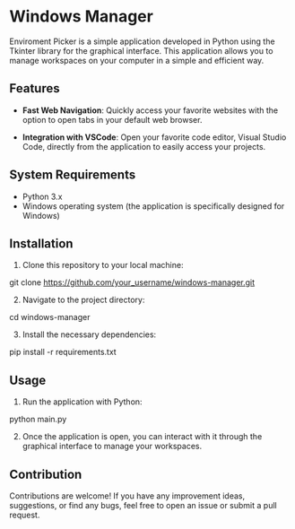 # Windows Manager

Enviroment Picker is a simple application developed in Python using the Tkinter library for the graphical interface. This application allows you to manage workspaces on your computer in a simple and efficient way.

## Features

- **Fast Web Navigation**: Quickly access your favorite websites with the option to open tabs in your default web browser.

- **Integration with VSCode**: Open your favorite code editor, Visual Studio Code, directly from the application to easily access your projects.

## System Requirements

- Python 3.x
- Windows operating system (the application is specifically designed for Windows)

## Installation

1. Clone this repository to your local machine:

git clone https://github.com/your_username/windows-manager.git

2. Navigate to the project directory:

cd windows-manager

3. Install the necessary dependencies:

pip install -r requirements.txt

## Usage

1. Run the application with Python:

python main.py

2. Once the application is open, you can interact with it through the graphical interface to manage your workspaces.

## Contribution

Contributions are welcome! If you have any improvement ideas, suggestions, or find any bugs, feel free to open an issue or submit a pull request.
